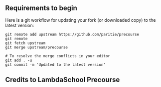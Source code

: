 ## Requirements to begin

Here is a git workflow for updating your fork (or downloaded copy) to the latest version:
```git
git remote add upstream https://github.com/paritie/precourse
git remote 
git fetch upstream
git merge upstream/precourse

# To resolve the merge conflicts in your editor
git add . -u
git commit -m 'Updated to the latest version'
```

## Credits to LambdaSchool Precourse 

